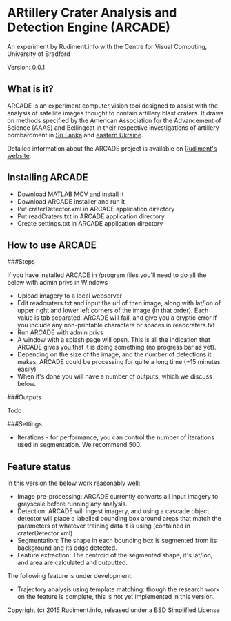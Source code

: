 # ARtillery Crater Analysis and Detection Engine (ARCADE)
An experiment by Rudiment.info with the Centre for Visual Computing, University of Bradford

Version: 0.0.1

## What is it?

ARCADE is an experiment computer vision tool designed to assist with the analysis of satellite images
thought to contain artillery blast craters. It draws on methods specified by the American
Association for the Advancement of Science (AAAS) and Bellingcat in their respective 
investigations of artillery bombardment in [Sri Lanka](http://www.aaas.org/geotech/sri_lanka_2009#B.Possible%20Craters) and [eastern Ukraine](https://www.bellingcat.com/news/uk-and-europe/2015/02/17/origin-of-artillery-attacks/).

Detailed information about the ARCADE project is available on [Rudiment's website](https://rudiment.info/project/arcade). 

## Installing ARCADE

* Download MATLAB MCV and install it
* Download ARCADE installer and run it
* Put craterDetector.xml in ARCADE application directory
* Put readCraters.txt in ARCADE application directory
* Create settings.txt in ARCADE application directory

## How to use ARCADE

###Steps

If you have installed ARCADE in /program files you'll need to do all the below with admin privs in Windows

* Upload imagery to a local webserver
* Edit readcraters.txt and input the url of then image, along with lat/lon of upper right and lower left corners of the image (in that order). Each value is tab separated. ARCADE will fail, and give you a cryptic error if you include any non-printable characters or spaces in readcraters.txt
*  Run ARCADE with admin privs
*  A window with a splash page will open. This is all the indication that ARCADE gives you that it is doing something (no progress bar as yet).
*  Depending on the size of the image, and the number of detections it makes, ARCADE could be processing for quite a long time (+15 minutes easily)
* When it's done you will have a number of outputs, which we discuss below.

###Outputs

Todo

###Settings

* Iterations - for performance, you can control the number of iterations used in segmentation. We recommend 500.

## Feature status

In this version the below work reasonably well:

* Image pre-processing: ARCADE currently converts all input imagery to grayscale before running any analysis.
* Detection:  ARCADE will ingest imagery, and using a cascade object detector will  place a labelled bounding box around areas that match the parameters of whatever training data it is using (contained in craterDetector.xml)
* Segmentation: The shape in each bounding box is segmented from its background and its edge detected.
* Feature extraction: The centroid of the segmented shape, it's lat/lon, and area are calculated and outputted.

The following feature is under development:

* Trajectory analysis using template matching: though the research work on the feature is complete, this is not yet implemented in this version.


Copyright (c) 2015 Rudiment.info, released under a BSD Simplified License
